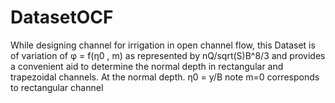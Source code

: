 # DatasetOCF
While designing channel for irrigation in open channel flow, this Dataset is of variation of φ = f(η0 , m) as represented by nQ/sqrt(S)B^8/3 and provides a convenient aid to determine the normal depth in rectangular and trapezoidal channels. At the normal depth. η0 = y/B note m=0 corresponds to rectangular channel
